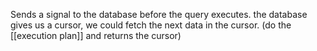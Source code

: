 Sends a signal to the database before the query executes. the database gives us a cursor, we could fetch the next data in the cursor. (do the [[execution plan]] and returns the cursor)
